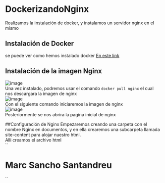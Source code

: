 # DockerizandoNginx
Realizamos la instalación de docker, y instalamos un servidor nginx en el mismo


## Instalación de Docker
se puede ver como hemos instalado docker [En este link](https://github.com/marcsancho/InstalacionDocker)

## Instalación de la imagen Nginx
![image](https://user-images.githubusercontent.com/91566044/168890179-06640cf4-d346-4807-a5da-64ebba6f89ed.png)
<br>
Una vez instalado, podremos usar el comando `docker pull nginx` el cual nos descargara la imagen de nginx <br>
![image](https://user-images.githubusercontent.com/91566044/168890532-ec2b56f8-32f5-4ada-a43c-9dcbd870e1e2.png)
<br>
Con el siguiente comando iniciaremos la imagen de nginx<br>
![image](https://user-images.githubusercontent.com/91566044/168890636-85971485-fb14-4c51-8efa-f3e11bab259e.png)
<br>
Posteriormente se nos abrira la pagina inicial de nginx<br>

##Configuración de Nginx
Empezaremos creando una carpeta con el nombre Nginx en documentos, y en ella crearemos una subcarpeta llamada site-content para alojar nuestro html.<br>
Alli creamos el archivo html<br>
``<!DOCTYPE html>
<html lang="ES">

<head>
    <meta charset="UTF-8">
    <meta http-equiv="X-UA-Compatible" content="IE=edge">
    <meta name="viewport" content="width=device-width, initial-scale=1.0">
    <title>DockerizandoNginx</title>
</head>

<body>
    <h1>Marc Sancho Santandreu</h1>
</body>

</html>``
